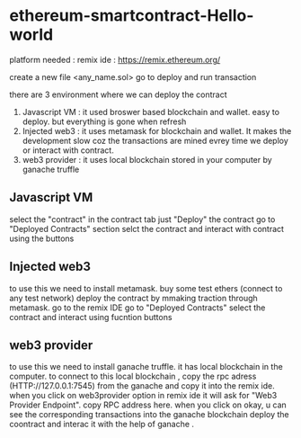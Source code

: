 # ethereum-smartcontract-Hello-world

platform needed : remix ide : https://remix.ethereum.org/

create a new file <any_name.sol>
go to deploy and run transaction 

there are 3 environment where we can deploy the contract 
 1) Javascript VM : it used broswer based blockchain and wallet. easy to deploy. but everything is gone when refresh
 2)	Injected web3 : it uses metamask for blockchain and wallet. It makes the development slow coz the transactions are mined evrey time we deploy or interact with                       contract. 
 3) web3 provider : it uses local blockchain stored in your computer by ganache truffle

Javascript VM 
-------------
select the "contract" in the contract tab 
just "Deploy" the contract
go to "Deployed Contracts" section
selct the contract and interact with contract using the buttons 

Injected web3
-------------
to use this we need to install metamask.
buy some test ethers (connect to any test network)
deploy the contract by mmaking traction through metamask.
go to the remix IDE 
go to "Deployed Contracts"
select the contract and interact using fucntion buttons

web3 provider
-------------
to use this we need to install ganache truffle. it has local blockchain in the computer. 
to connect to this local blockchain , copy the rpc adress (HTTP://127.0.0.1:7545) from the ganache and copy it into the remix ide.
when you click on web3provider option in remix ide it will ask for "Web3 Provider Endpoint". copy RPC address here. 
when you click on okay, u can see the corresponding transactions into the ganache blockchain
deploy the coontract and interac it with the help of ganache .




